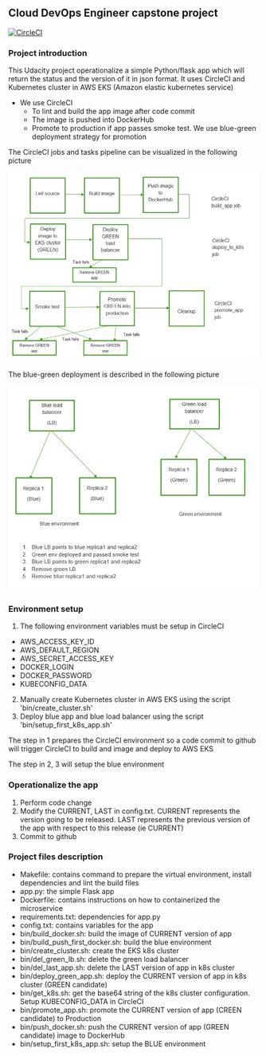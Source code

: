 ## Cloud DevOps Engineer capstone project

[![CircleCI](https://circleci.com/gh/plj611/c5/tree/master.svg?style=svg)](https://circleci.com/gh/plj611/c5/tree/master)

### Project introduction

This Udacity project operationalize a simple Python/flask app which will return the status and the version of it in json format. It uses CircleCI and Kubernetes cluster in AWS EKS (Amazon elastic kubernetes service)

- We use CircleCI 
  - To lint and build the app image after code commit
  - The image is pushed into DockerHub
  - Promote to production if app passes smoke test. We use blue-green deployment strategy for promotion

The CircleCI jobs and tasks pipeline can be visualized in the following picture

![pipeline](./images/pipeline.jpg)

The blue-green deployment is described in the following picture

 ![bluegreen](./images/bluegreen.jpg)

### Environment setup

1. The following environment variables must be setup in CircleCI

- AWS_ACCESS_KEY_ID
- AWS_DEFAULT_REGION
- AWS_SECRET_ACCESS_KEY
- DOCKER_LOGIN
- DOCKER_PASSWORD
- KUBECONFIG_DATA			

2. Manually create Kubernetes cluster in AWS EKS using the script 'bin/create_cluster.sh'
3. Deploy blue app and blue load balancer using the script 'bin/setup_first_k8s_app.sh'

The step in 1 prepares the CircleCI environment so a code commit to github will trigger CircleCI to build and image and deploy to AWS EKS

The step in 2, 3 will setup the blue environment

### Operationalize the app

1. Perform code change
2. Modify the CURRENT, LAST in config.txt. CURRENT represents the version going to be released. LAST represents the previous version of the app with respect to this release (ie CURRENT)
3. Commit to github

### Project files description

- Makefile: contains command to prepare the virtual environment, install dependencies and lint the build files
- app.py: the simple Flask app
- Dockerfile: contains instructions on how to containerized the microservice
- requirements.txt: dependencies for app.py
- config.txt: contains variables for the app
- bin/build_docker.sh: build the image of CURRENT version of app
- bin/build_push_first_docker.sh: build the blue environment
- bin/create_cluster.sh: create the EKS k8s cluster
- bin/del_green_lb.sh: delete the green load balancer
- bin/del_last_app.sh: delete the LAST version of app in k8s cluster
- bin/deploy_green_app.sh: deploy the CURRENT version of app in k8s cluster (GREEN candidate)
- bin/get_k8s.sh: get the base64 string of the k8s cluster configuration. Setup KUBECONFIG_DATA in CircleCI
- bin/promote_app.sh: promote the CURRENT version of app (CREEN candidate) to Production 
- bin/push_docker.sh: push the CURRENT version of app (GREEN candidate) image to DockerHub
- bin/setup_first_k8s_app.sh: setup the BLUE environment